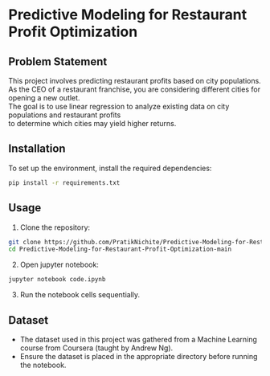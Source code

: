 # Predictive Modeling for Restaurant Profit Optimization

## Problem Statement

This project involves predicting restaurant profits based on city populations.  
As the CEO of a restaurant franchise, you are considering different cities for opening a new outlet.  
The goal is to use linear regression to analyze existing data on city populations and restaurant profits  
to determine which cities may yield higher returns.

## Installation

To set up the environment, install the required dependencies:

```bash
pip install -r requirements.txt
```

## Usage

1. Clone the repository:

```bash
git clone https://github.com/PratikNichite/Predictive-Modeling-for-Restaurant-Profit-Optimization.git
cd Predictive-Modeling-for-Restaurant-Profit-Optimization-main
```

2. Open jupyter notebook:

```bash
jupyter notebook code.ipynb
```

3. Run the notebook cells sequentially.

## Dataset

- The dataset used in this project was gathered from a Machine Learning course from Coursera (taught by Andrew Ng).
- Ensure the dataset is placed in the appropriate directory before running the notebook.

